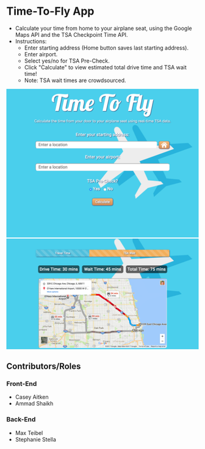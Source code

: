 
# Time-To-Fly App
* Calculate your time from home to your airplane seat, using the Google Maps API and the TSA Checkpoint Time API.
* Instructions:
	* Enter starting address (Home button saves last starting address).
	* Enter airport.
	* Select yes/no for TSA Pre-Check.
	* Click "Calculate" to view estimated total drive time and TSA wait time!
	* Note: TSA wait times are crowdsourced.

![Screen Shot 1](assets/images/screenshot1.png)
![Screen Shot 2](assets/images/screenshot2.png)

## Contributors/Roles

### Front-End
* Casey Aitken
* Ammad Shaikh

### Back-End
* Max Teibel
* Stephanie Stella

